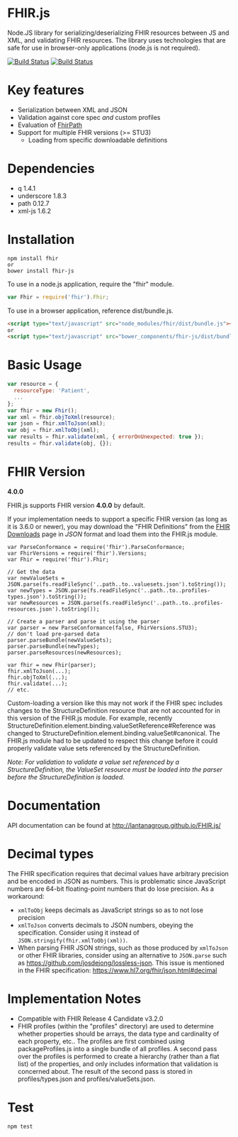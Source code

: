# FHIR.js
Node.JS library for serializing/deserializing FHIR resources between JS and XML, and validating FHIR resources.
The library uses technologies that are safe for use in browser-only applications (node.js is not required). 

[![Build Status](https://ci.appveyor.com/api/projects/status/nt0h6ufvhdvk7obc/branch/master?svg=true)](https://ci.appveyor.com/project/seanmcilvenna/fhir-js)
[![Build Status](https://travis-ci.org/lantanagroup/FHIR.js.svg?branch=master)](https://travis-ci.org/lantanagroup/FHIR.js)

# Key features
* Serialization between XML and JSON
* Validation against core spec *and* custom profiles
* Evaluation of [FhirPath](http://build.fhir.org/fhirpath.html)
* Support for multiple FHIR versions (>= STU3)
    * Loading from specific downloadable definitions

# Dependencies
* q 1.4.1
* underscore 1.8.3
* path 0.12.7
* xml-js 1.6.2

# Installation
```
npm install fhir
or
bower install fhir-js
```

To use in a node.js application, require the "fhir" module.
```js
var Fhir = require('fhir').Fhir;
```

To use in a browser application, reference dist/bundle.js.

```html
<script type="text/javascript" src="node_modules/fhir/dist/bundle.js"></script>
or
<script type="text/javascript" src="bower_components/fhir-js/dist/bundle.js"></script>
```

# Basic Usage
```js
var resource = {
  resourceType: 'Patient',
  ...
};
var fhir = new Fhir();
var xml = fhir.objToXml(resource);
var json = fhir.xmlToJson(xml);
var obj = fhir.xmlToObj(xml);
var results = fhir.validate(xml, { errorOnUnexpected: true });
results = fhir.validate(obj, {});
```

# FHIR Version
**4.0.0**

FHIR.js supports FHIR version **4.0.0** by default.

If your implementation needs to support a specific FHIR version (as long as it is 3.6.0 or newer), you may download the "FHIR Definitions" from the [FHIR Downloads](http://build.fhir.org/downloads.html) page in *JSON* format and load them into the FHIR.js module.

```
var ParseConformance = require('fhir').ParseConformance;
var FhirVersions = require('fhir').Versions;
var Fhir = require('fhir').Fhir;

// Get the data
var newValueSets = JSON.parse(fs.readFileSync('..path..to..valuesets.json').toString());
var newTypes = JSON.parse(fs.readFileSync('..path..to..profiles-types.json').toString());
var newResources = JSON.parse(fs.readFileSync('..path..to..profiles-resources.json').toString());

// Create a parser and parse it using the parser
var parser = new ParseConformance(false, FhirVersions.STU3);           // don't load pre-parsed data
parser.parseBundle(newValueSets);
parser.parseBundle(newTypes);
parser.parseResources(newResources);

var fhir = new Fhir(parser);
fhir.xmlToJson(...);
fhir.objToXml(...);
fhir.validate(...);
// etc.
```

Custom-loading a version like this may not work if the FHIR spec includes changes to the StructureDefinition resource that are not accounted for in this version of the FHIR.js module. For example, recently StructureDefinition.element.binding.valueSetReference#Reference was changed to StructureDefinition.element.binding.valueSet#canonical. The FHIR.js module had to be updated to respect this change before it could properly validate value sets referenced by the StructureDefinition. 

*Note: For validation to validate a value set referenced by a StructureDefinition, the ValueSet resource must be loaded into the parser before the StructureDefinition is loaded.*

# Documentation
API documentation can be found at http://lantanagroup.github.io/FHIR.js/

# Decimal types
The FHIR specification requires that decimal values have arbitrary precision
and be encoded in JSON as numbers. This is problematic since JavaScript numbers
are 64-bit floating-point numbers that do lose precision. As a workaround:

* `xmlToObj` keeps decimals as JavaScript strings so as to not lose precision
* `xmlToJson` converts decimals to JSON numbers, obeying the specification. Consider using it instead of `JSON.stringify(fhir.xmlToObj(xml))`.
* When parsing FHIR JSON strings, such as those produced by `xmlToJson` or other FHIR libraries, consider using an alternative to `JSON.parse` such as https://github.com/josdejong/lossless-json. This issue is mentioned in the FHIR specification: https://www.hl7.org/fhir/json.html#decimal

# Implementation Notes
* Compatible with FHIR Release 4 Candidate v3.2.0
* FHIR profiles (within the "profiles" directory) are used to determine whether properties should be arrays, the data type and cardinality of each property, etc.. The profiles are first combined using packageProfiles.js into a single bundle of all profiles. A second pass over the profiles is performed to create a hierarchy (rather than a flat list) of the properties, and only includes information that validation is concerned about. The result of the second pass is stored in profiles/types.json and profiles/valueSets.json.

# Test
```
npm test
```
